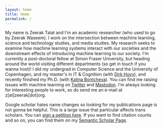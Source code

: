 ```yaml
---
layout: home
title: Home
permalink: /
---
```


My name is Zeerak Talat  and I'm an academic researcher (who used to go by Zeerak Waseem).
I work on the intersection between machine learning, science and technology studies, and media studies.
My research seeks to examine how machine learning systems interact with our societies and the downstream effects of introducing machine learning to our society.
I'm currently a post-doctoral fellow at Simon Fraser University, but heading around the world visiting different departments (so get in touch if you wanna host)!
I did my undergrad in Computer Science and the University of Copenhagen, and my master's in IT & Cognition (with [Dirk Hovy](dirkhovy.com)), and recently finished my Ph.D. (with [Kalina Bontcheva](https://www.sheffield.ac.uk/dcs/people/academic/kalina-bontcheva)). 
You can find me raising issues with machine learning on [Twitter](https://twitter.com/ZeerakTalat) and [Mastodon](https://mastodon.social/@zeerak).
I'm always looking for interesting people to work, so do send me an e-mail at z[at]zeerak[dot]org.

Google scholar hates name changes so looking for my publications page is not gonna be helpful. This is a large issue that particular affects trans scholars. You can [sign a petition here](https://scholar.hasfailed.us/). If you want to find citation counts and so on, you can find them on my [Semantic Scholar Page](https://www.semanticscholar.org/author/Zeerak-Talat/2138053020).
